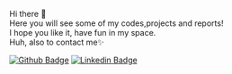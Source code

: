 <p>Hi there 👋<br> Here you will see some of my codes,projects and reports!<br>
I hope you like it, have fun in my space.<br>Huh, also to contact me✨ </p>


[![Github Badge](https://img.shields.io/badge/-Github-000?style=quare&labelColor=000&logo=Github&logoColor=white&link=link)](https://github.com/elifbayirr?tab=repositories) [![Linkedin Badge](https://img.shields.io/badge/LinkedIn-0077B5?style=quare&labelColor=0077B5&logo=linkedin&logoColor=white&link=link)](https://www.linkedin.com/in/elif-bayır) 


